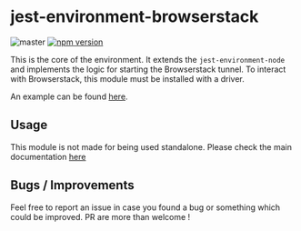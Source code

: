 # jest-environment-browserstack

![master](https://github.com/taktakpeops/jest-environment-browserstack/workflows/master/badge.svg) [![npm version](http://img.shields.io/npm/v/jest-environment-browserstack.svg?style=flat)](https://npmjs.org/package/jest-environment-browserstack 'View this project on npm')

This is the core of the environment. It extends the `jest-environment-node` and implements the logic for starting the Browserstack tunnel. To interact with Browserstack, this module must be installed with a driver.

An example can be found [here](../selenium-webdriver).

## Usage

This module is not made for being used standalone. Please check the main documentation [here](../../README.md)

## Bugs / Improvements

Feel free to report an issue in case you found a bug or something which could be improved. PR are more than welcome !
